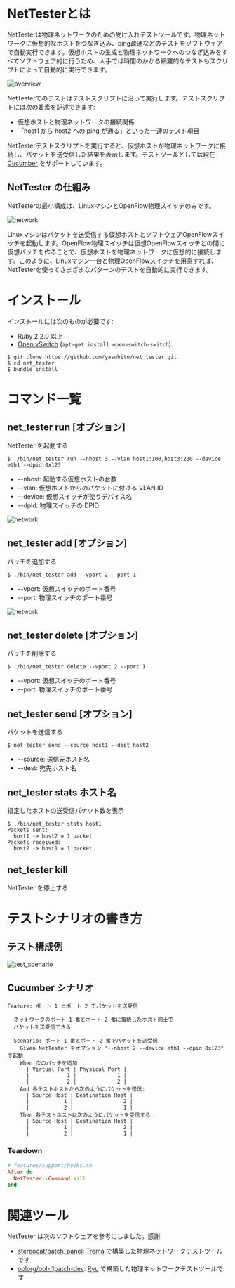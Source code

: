 # NetTesterとは

NetTesterは物理ネットワークのための受け入れテストツールです。物理ネットワークに仮想的なホストをつなぎ込み、ping疎通などのテストをソフトウェアで自動実行できます。仮想ホストの生成と物理ネットワークへのつなぎ込みをすべてソフトウェア的に行うため、人手では時間のかかる網羅的なテストもスクリプトによって自動的に実行できます。

![overview](https://raw.githubusercontent.com/yasuhito/net_tester/develop/img/overview.png)

NetTesterでのテストはテストスクリプトに沿って実行します。テストスクリプトには次の要素を記述できます:

* 仮想ホストと物理ネットワークの接続関係
* 「host1 から host2 への ping が通る」といった一連のテスト項目

NetTesterテストスクリプトを実行すると、仮想ホストが物理ネットワークに接続し、パケットを送受信した結果を表示します。テストツールとしては現在 [Cucumber](https://cucumber.io) をサポートしています。

## NetTester の仕組み

NetTesterの最小構成は、LinuxマシンとOpenFlow物理スイッチのみです。

![network](https://raw.githubusercontent.com/yasuhito/net_tester/develop/img/network.png)

Linuxマシンはパケットを送受信する仮想ホストとソフトウェアOpenFlowスイッチを起動します。OpenFlow物理スイッチは仮想OpenFlowスイッチとの間に仮想パッチを作ることで、仮想ホストを物理ネットワークに仮想的に接続します。このように、Linuxマシン一台と物理OpenFlowスイッチを用意すれば、NetTesterを使ってさまざまなパターンのテストを自動的に実行できます。

# インストール

インストールには次のものが必要です:

* Ruby 2.2.0 以上
* [Open vSwitch](https://openvswitch.org/) (`apt-get install openvswitch-switch`).

``` shellsession
$ git clone https://github.com/yasuhito/net_tester.git
$ cd net_tester
$ bundle install
```

# コマンド一覧

## net_tester run [オプション]
NetTester を起動する

```shellsession
$ ./bin/net_tester run --nhost 3 --vlan host1:100,host3:200 --device eth1 --dpid 0x123
```

* --nhost: 起動する仮想ホストの台数
* --vlan: 仮想ホストからのパケットに付ける VLAN ID
* --device: 仮想スイッチが使うデバイス名
* --dpid: 物理スイッチの DPID

![network](https://raw.githubusercontent.com/yasuhito/net_tester/develop/img/run_example.png)

## net_tester add [オプション]
パッチを追加する

```shellsession
$ ./bin/net_tester add --vport 2 --port 1
```

* --vport: 仮想スイッチのポート番号
* --port: 物理スイッチのポート番号

![network](https://raw.githubusercontent.com/yasuhito/net_tester/develop/img/add_example.png)

## net_tester delete [オプション]
パッチを削除する

```shellsession
$ ./bin/net_tester delete --vport 2 --port 1
```

* --vport: 仮想スイッチのポート番号
* --port: 物理スイッチのポート番号

## net_tester send [オプション]
パケットを送信する

```shellsession
$ net_tester send --source host1 --dest host2
```

* --source: 送信元ホスト名
* --dest: 宛先ホスト名

## net_tester stats ホスト名
指定したホストの送受信パケット数を表示

```shellsession
$ ./bin/net_tester stats host1
Packets sent:
  host1 -> host2 = 1 packet
Packets received:
  host2 -> host1 = 1 packet
```

## net_tester kill
NetTester を停止する

# テストシナリオの書き方

## テスト構成例

![test_scenario](https://raw.githubusercontent.com/yasuhito/net_tester/develop/img/test_scenario.png)

## Cucumber シナリオ

```cucumber
Feature: ポート 1 とポート 2 でパケットを送受信

  ネットワークのポート 1 番とポート 2 番に接続したホスト同士で
  パケットを送受信できる

  Scenario: ポート 1 番とポート 2 番でパケットを送受信
    Given NetTester をオプション "--nhost 2 --device eth1 --dpid 0x123" で起動
    When 次のパッチを追加:
      | Virtual Port | Physical Port |
      |            1 |             1 |
      |            2 |             2 |
    And 各テストホストから次のようにパケットを送信:
      | Source Host | Destination Host |
      |           1 |                2 |
      |           2 |                1 |
    Then 各テストホストは次のようにパケットを受信する:
      | Source Host | Destination Host |
      |           1 |                2 |
      |           2 |                1 |
```

### Teardown

```ruby
# features/support/hooks.rb
After do
  NetTester::Command.kill
end
```

# 関連ツール

NetTester は次のソフトウェアを参考にしました。感謝!

* [stereocat/patch_panel](https://github.com/stereocat/patch_panel): [Trema](https://github.com/trema/trema) で構築した物理ネットワークテストツールです
* [oolorg/ool-l1patch-dev](https://github.com/oolorg/ool-l1patch-dev): [Ryu](https://osrg.github.io/ryu/) で構築した物理ネットワークテストツールです
